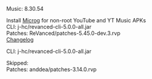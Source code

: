 Music: 8.30.54  

Install [Microg](https://github.com/ReVanced/GmsCore/releases) for non-root YouTube and YT Music APKs  
CLI: j-hc/revanced-cli-5.0.0-all.jar  
Patches: ReVanced/patches-5.45.0-dev.3.rvp  
[Changelog](https://github.com/ReVanced/revanced-patches/releases/tag/v5.45.0-dev.3)

CLI: j-hc/revanced-cli-5.0.0-all.jar    

Skipped:  
Patches: anddea/patches-3.14.0.rvp                
